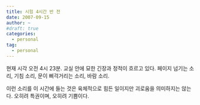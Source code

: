 ```yaml
---
title: 시험 4시간 반 전
date: 2007-09-15
author: ~
#draft: true
categories:
  - personal
tag:
  - personal
---
```




현재 시각 오전 4시 23분.
교실 안에 묘한 긴장과 정적이 흐르고 있다. 페이지 넘기는 소리, 기침 소리, 문이 삐걱거리는 소리, 바람 소리.

이런 소리를 이 시간에 들는 것은 육체적으로 힘든 일이지만 괴로움을 의미하지는 않는다. 오히려 특권이며, 오히려 기쁨이다.


 






